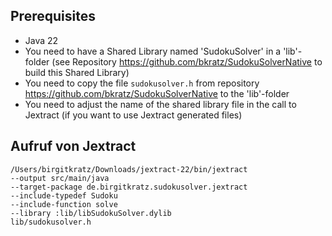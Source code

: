 ## Prerequisites
- Java 22
- You need to have a Shared Library named 'SudokuSolver' in a 'lib'-folder (see Repository https://github.com/bkratz/SudokuSolverNative to build this Shared Library)
- You need to copy the file `sudokusolver.h` from repository https://github.com/bkratz/SudokuSolverNative to the 'lib'-folder
- You need to adjust the name of the shared library file in the call to Jextract (if you want to use Jextract generated files)

## Aufruf von Jextract

```shell
/Users/birgitkratz/Downloads/jextract-22/bin/jextract 
--output src/main/java 
--target-package de.birgitkratz.sudokusolver.jextract 
--include-typedef Sudoku 
--include-function solve 
--library :lib/libSudokuSolver.dylib 
lib/sudokusolver.h
```
